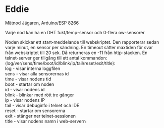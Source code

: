# Eddie
Mätnod Jägaren,
Arduino/ESP 8266

Varje nod kan ha en DHT fukt/temp-sensor och 0-flera ow-sensorer

Noden skickar ett start-meddelande till webskriptet.
Den rapporterar sedan varje minut, en sensor per sändning.
En timeout sätter maxtiden för svar från webskriptet till 20 sek. Då returneras en -11 från http-stacken.
En telnet-server ger tillgång till ett antal kommandon:
(log/ver/sens/time/boot/id/blink/ip/tail/reset/exit/title): <br>
log - visar interna loggfilen  <br>
sens - visar alla sensorernas id  <br>
time - visar nodens tid  <br>
boot - startar om noden  <br>
id - visar nodens id  <br>
blink - blinkar med rött tre gånger  <br>
ip - visar nodens IP  <br>
tail - visar debuginfo i telnet och IDE  <br>
reset - startar om sensorerna  <br>
exit - stänger ner telnet-sessionen  <br>
title - visar nodens namn i web-servern  <br>
